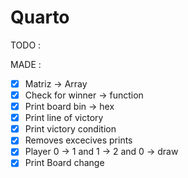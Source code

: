 # Quarto 

TODO :

MADE :
- [x] Matriz -> Array
- [x] Check for winner -> function
- [x] Print board bin -> hex
- [x] Print line of victory
- [x] Print victory condition
- [x] Removes excecives prints
- [x] Player 0 -> 1 and 1 -> 2 and 0 -> draw
- [x] Print Board change
